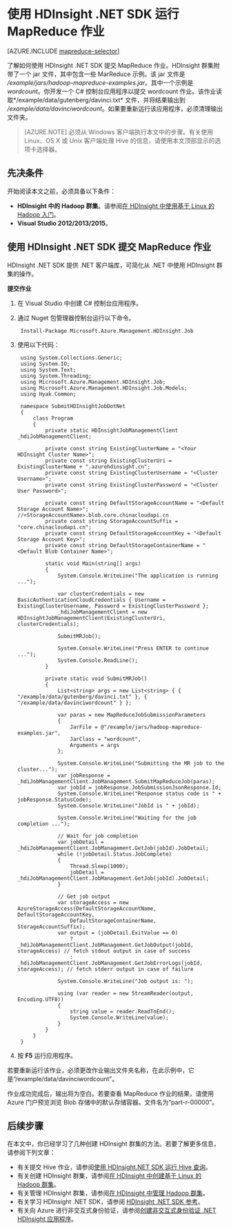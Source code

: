 <properties
    pageTitle="使用 HDInsight .NET SDK 提交 MapReduce 作业 | Azure"
    description="了解如何使用 HDInsight .NET SDK 将 MapReduce 作业提交到 Azure HDInsight Hadoop。"
    editor="cgronlun"
    manager="jhubbard"
    services="hdinsight"
    documentationcenter=""
    tags="azure-portal"
    author="mumian" />
<tags
    ms.assetid="c85e44b0-85fd-4185-ad1c-c34a9fe5ef44"
    ms.service="hdinsight"
    ms.workload="big-data"
    ms.tgt_pltfrm="na"
    ms.devlang="na"
    ms.topic="article"
    ms.date="02/03/2017"
    wacn.date="03/10/2017"
    ms.author="jgao" />  


# 使用 HDInsight .NET SDK 运行 MapReduce 作业
[AZURE.INCLUDE [mapreduce-selector](../../includes/hdinsight-selector-use-mapreduce.md)]

了解如何使用 HDInsight .NET SDK 提交 MapReduce 作业。HDInsight 群集附带了一个 jar 文件，其中包含一些 MarReduce 示例。该 jar 文件是 */example/jars/hadoop-mapreduce-examples.jar*。其中一个示例是 *wordcount*。你开发一个 C# 控制台应用程序以提交 wordcount 作业。该作业读取*/example/data/gutenberg/davinci.txt* 文件，并将结果输出到 */example/data/davinciwordcount*。如果要重新运行该应用程序，必须清理输出文件夹。

> [AZURE.NOTE]
必须从 Windows 客户端执行本文中的步骤。有关使用 Linux、OS X 或 Unix 客户端处理 Hive 的信息，请使用本文顶部显示的选项卡选择器。
> 
> 

## 先决条件
开始阅读本文之前，必须具备以下条件：

* **HDInsight 中的 Hadoop 群集**。请参阅[在 HDInsight 中使用基于 Linux 的 Hadoop 入门](/documentation/articles/hdinsight-use-sqoop/#create-cluster-and-sql-database)。
* **Visual Studio 2012/2013/2015**。

## 使用 HDInsight .NET SDK 提交 MapReduce 作业
HDInsight .NET SDK 提供 .NET 客户端库，可简化从 .NET 中使用 HDInsight 群集的操作。

**提交作业**

1. 在 Visual Studio 中创建 C# 控制台应用程序。
2. 通过 Nuget 包管理器控制台运行以下命令。
   
        Install-Package Microsoft.Azure.Management.HDInsight.Job
3. 使用以下代码：
   
        using System.Collections.Generic;
        using System.IO;
        using System.Text;
        using System.Threading;
        using Microsoft.Azure.Management.HDInsight.Job;
        using Microsoft.Azure.Management.HDInsight.Job.Models;
        using Hyak.Common;
   
        namespace SubmitHDInsightJobDotNet
        {
            class Program
            {
                private static HDInsightJobManagementClient _hdiJobManagementClient;
   
                private const string ExistingClusterName = "<Your HDInsight Cluster Name>";
                private const string ExistingClusterUri = ExistingClusterName + ".azurehdinsight.cn";
                private const string ExistingClusterUsername = "<Cluster Username>";
                private const string ExistingClusterPassword = "<Cluster User Password>";
   
                private const string DefaultStorageAccountName = "<Default Storage Account Name>"; //<StorageAccountName>.blob.core.chinacloudapi.cn
                private const string StorageAccountSuffix = "core.chinacloudapi.cn";
                private const string DefaultStorageAccountKey = "<Default Storage Account Key>";
                private const string DefaultStorageContainerName = "<Default Blob Container Name>";
   
                static void Main(string[] args)
                {
                    System.Console.WriteLine("The application is running ...");
   
                    var clusterCredentials = new BasicAuthenticationCloudCredentials { Username = ExistingClusterUsername, Password = ExistingClusterPassword };
                    _hdiJobManagementClient = new HDInsightJobManagementClient(ExistingClusterUri, clusterCredentials);
   
                    SubmitMRJob();
   
                    System.Console.WriteLine("Press ENTER to continue ...");
                    System.Console.ReadLine();
                }
   
                private static void SubmitMRJob()
                {
                    List<string> args = new List<string> { { "/example/data/gutenberg/davinci.txt" }, { "/example/data/davinciwordcount" } };
   
                    var paras = new MapReduceJobSubmissionParameters
                    {
                        JarFile = @"/example/jars/hadoop-mapreduce-examples.jar",
                        JarClass = "wordcount",
                        Arguments = args
                    };
   
                    System.Console.WriteLine("Submitting the MR job to the cluster...");
                    var jobResponse = _hdiJobManagementClient.JobManagement.SubmitMapReduceJob(paras);
                    var jobId = jobResponse.JobSubmissionJsonResponse.Id;
                    System.Console.WriteLine("Response status code is " + jobResponse.StatusCode);
                    System.Console.WriteLine("JobId is " + jobId);
   
                    System.Console.WriteLine("Waiting for the job completion ...");
   
                    // Wait for job completion
                    var jobDetail = _hdiJobManagementClient.JobManagement.GetJob(jobId).JobDetail;
                    while (!jobDetail.Status.JobComplete)
                    {
                        Thread.Sleep(1000);
                        jobDetail = _hdiJobManagementClient.JobManagement.GetJob(jobId).JobDetail;
                    }
   
                    // Get job output
                    var storageAccess = new AzureStorageAccess(DefaultStorageAccountName, DefaultStorageAccountKey,
                        DefaultStorageContainerName, StorageAccountSuffix);
                    var output = (jobDetail.ExitValue == 0)
                        ? _hdiJobManagementClient.JobManagement.GetJobOutput(jobId, storageAccess) // fetch stdout output in case of success
                        : _hdiJobManagementClient.JobManagement.GetJobErrorLogs(jobId, storageAccess); // fetch stderr output in case of failure
   
                    System.Console.WriteLine("Job output is: ");
   
                    using (var reader = new StreamReader(output, Encoding.UTF8))
                    {
                        string value = reader.ReadToEnd();
                        System.Console.WriteLine(value);
                    }
                }
            }
        }
4. 按 **F5** 运行应用程序。

若要重新运行该作业，必须更改作业输出文件夹名称，在此示例中，它是“/example/data/davinciwordcount”。

作业成功完成后，输出将为空白。若要查看 MapReduce 作业的结果，请使用 Azure 门户预览浏览 Blob 存储中的默认存储容器。文件名为“part-r-00000”。

## 后续步骤
在本文中，你已经学习了几种创建 HDInsight 群集的方法。若要了解更多信息，请参阅下列文章：

* 有关提交 Hive 作业，请参阅[使用 HDInsight.NET SDK 运行 Hive 查询](/documentation/articles/hdinsight-hadoop-use-hive-dotnet-sdk/)。
* 有关创建 HDInsight 群集，请参阅[在 HDInsight 中创建基于 Linux 的 Hadoop 群集](/documentation/articles/hdinsight-hadoop-provision-linux-clusters/)。
* 有关管理 HDInsight 群集，请参阅[在 HDInsight 中管理 Hadoop 群集](/documentation/articles/hdinsight-administer-use-portal-linux/)。
* 有关学习 HDInsight .NET SDK，请参阅 [HDInsight .NET SDK 参考](https://msdn.microsoft.com/zh-cn/library/mt271028.aspx)。
* 有关向 Azure 进行非交互式身份验证，请参阅[创建非交互式身份验证 .NET HDInsight 应用程序](/documentation/articles/hdinsight-create-non-interactive-authentication-dotnet-applications/)。

<!---HONumber=Mooncake_0306_2017-->
<!--Update_Description: add details about how to find MapReduce job's output-->